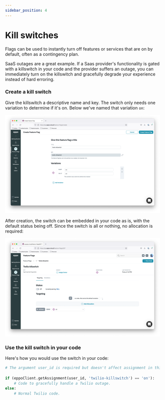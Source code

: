 ```yaml
---
sidebar_position: 4
---
```


# Kill switches

Flags can be used to instantly turn off features or services that are on by default, often as a contingency plan.

SaaS outages are a great example. If a Saas provider's functionality is gated with a killswitch in your code and the provider suffers an outage, you can immediately turn on the killswitch and gracefully degrade your experience instead of hard erroring.

### Create a kill switch

Give the killswitch a descriptive name and key. The switch only needs one variation to determine if it's on. Below we've named that variation `on`:

![Killswitch 1](../../../static/img/feature-flagging/killswitch-1.png)

After creation, the switch can be embedded in your code as is, with the default status being off. Since the switch is all
or nothing, no allocation is required:

![Killswitch 2](../../../static/img/feature-flagging/killswitch-2.png)

### Use the kill switch in your code

Here's how you would use the switch in your code:

```python
# The argument user_id is required but doesn't affect assignment in this case.

if (eppoClient.getAssignment(user_id, 'twilio-killswitch') == 'on'):
    # Code to gracefully handle a Twilio outage.
else:
    # Normal Twilio code.
